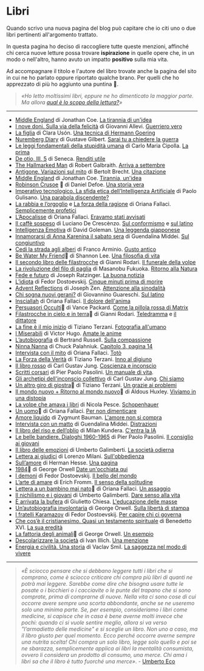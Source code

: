 # Libri
Quando scrivo una nuova pagina del blog può capitare che io citi uno o due libri pertinenti all'argomento trattato.

In questa pagina ho deciso di raccogliere tutte queste menzioni, affinché chi cerca nuove letture possa trovare **ispirazione** in quelle opere che, in un modo o nell'altro, hanno avuto un impatto **positivo** sulla mia vita.

Ad accompagnare il titolo e l'autore del libro trovate anche la pagina del sito in cui ne ho parlato oppure riportato qualche brano. Per quelli che ho apprezzato di più ho aggiunto una puntina 📌. 

> *«Ho letto moltissimi libri, eppure ne ho dimenticato la maggior parte. Ma allora [qual è lo scopo della lettura?](/articles/2023-07-17-dovresti-leggere-i-libri.html)»*

---

- [Middle England](https://amzn.to/4eG35zt) di Jonathan Coe. [La tirannia di un'idea](https://yuridiprodo.github.io/newsletter/04.html#20250401n)
- [I nove doni. Sulla via della felicità](https://amzn.to/4hgIli4) di Giovanni Allevi. [Guerriero vero](https://yuridiprodo.github.io/articles/2025-03-14-nove-doni.html)
- [La figlia](https://amzn.to/4h8YwOH) di Clara Usón. [Una tecnica di Hermann Goering](https://yuridiprodo.github.io/newsletter/03.html#20250310n)
- [Nuremberg Diary](https://amzn.to/4h6MVPV) di Gustave Gilbert. [Sarai tu a chiedere la guerra](https://yuridiprodo.github.io/newsletter/03.html#20250310n)
- [Le leggi fondamentali della stupidità umana](https://amzn.to/41ecEBd) di Carlo Maria Cipolla. [La prima](https://yuridiprodo.github.io/newsletter/02.html#20250216n)
- [De otio, III, 5](https://amzn.to/3Ei4aQN) di Seneca. [Renditi utile](https://yuridiprodo.github.io/newsletter/01.html#20250205n)
- [The Hallmarked Man](https://amzn.to/4gNR5Nr) di Robert Galbraith. [Arriva a settembre](https://yuridiprodo.github.io/pages/social.html#20250110)
- [Antigone. Variazioni sul mito](https://amzn.to/4hdWtJG) di Bertolt Brecht. [Una citazione](/articles/2025-01-20-alcolock.html)
- [Middle England](https://amzn.to/4eG35zt) di Jonathan Coe. [Tirannia, un'idea](https://yuridiprodo.github.io/pages/social.html#20241017)
- [Robinson Crusoe](https://amzn.to/3SoePxo) 📌 di Daniel Defoe. [Una storia vera](/articles/2024-07-26-moyenne.html.html)
- [Imperativo tecnologico. La sfida etica dell’Intelligenza Artificiale](https://amzn.to/3R2KEei) di Paolo Gulisano. [Una parabola discendente?](/articles/2024-06-14-imperativo-tecnologico.html)
- [La rabbia e l’orgoglio](https://amzn.to/3wPDH9Q) e [La forza della ragione](https://amzn.to/4bxt3DP) di Oriana Fallaci. [Semplicemente profetici](/articles/2024-05-27-aveva-ragione-oriana.html)
- [L’Apocalisse](https://amzn.to/3Kk2PbQ) di Oriana Fallaci. [Eravamo stati avvisati](/articles/2023-10-31-il-prezzo-della-liberta.html)
- [Il caffè sospeso](https://amzn.to/3PoXD9r) di Luciano De Crescènzo. [Sul conformismo](https://yuridiprodo.github.io/pages/social.html#20240430) e [sul latino](https://yuridiprodo.github.io/pages/social.html#20240315)
- [Intelligenza Emotiva](https://amzn.to/491bABs) di David Goleman. [Una leggenda giapponese](https://yuridiprodo.github.io/pages/social.html#20240323)
- [Innamorarsi di Anna Karenina il sabato sera](https://amzn.to/4cig2P5) di Guendalina Middei. [Sul congiuntivo](https://yuridiprodo.github.io/pages/social.html#20240321)
- [Cedi la strada agli alberi](https://amzn.to/3IJOBA1) di Franco Arminio. [Gusto antico](https://yuridiprodo.github.io/pages/social.html#20240319)
- [Be Water My Friend](https://amzn.to/3uZyETj)📌 di Shannon Lee. [Una filosofia di vita](/articles/2024-03-11-be-water-my-friend.html)
- [Il secondo libro delle filastrocche](https://amzn.to/4bHSIdv) di Gianni Rodari. [Il funerale della volpe](https://yuridiprodo.github.io/pages/social.html#20240223)
- [La rivoluzione del filo di paglia](https://amzn.to/42n1OI9) di Masanobu Fukuoka. [Ritorno alla Natura](https://yuridiprodo.github.io/pages/social.html#20240207)
- [Fede e futuro](https://amzn.to/3HxRUK7) di Joseph Ratzinger. [La buona notizia](/articles/2024-02-01-profezia-ratzinger.html)
- [L’idiota](https://amzn.to/3Ob0Bhl) di Fedor Dostoevskij. [Cinque minuti prima di morire](https://yuridiprodo.github.io/pages/social.html#20240130)
- [Advent Reflections](https://amzn.to/4aU5hC0) di Joseph Zen. [Attenzione alla sinodalità](https://yuridiprodo.github.io/pages/social.html#20240119)
- [Chi sogna nuovi gerani?](https://amzn.to/3vwbcg4) di Giovannino Guareschi. [Sul latino](https://yuridiprodo.github.io/pages/social.html#20240112)
- [Insciallah](https://amzn.to/41wOroc) di Oriana Fallaci. [Il dolore dell'anima](https://yuridiprodo.github.io/pages/social.html#20240102)
- [Persuasori Occulti](https://amzn.to/3GR9icB)📌 di Vance Packard. [Come la pillola rossa di Matrix](/articles/2023-12-28-persuasori-occulti.html)
- [Filastrocche in cielo e in terra](https://amzn.to/3sU9KDE)📌 di Gianni Rodari. [Teledramma](https://yuridiprodo.github.io/pages/social.html#20231224) e [il dittatore](https://yuridiprodo.github.io/pages/social.html#20231210)
- [La fine è il mio inizio](https://amzn.to/48dR3K5) di Tiziano Terzani. [Fotografia all'umano](https://yuridiprodo.github.io/pages/social.html#20231212)
- [I Miserabili](https://amzn.to/3SRMdO2) di Victor Hugo. [Amate le anime](https://yuridiprodo.github.io/pages/social.html#20231207)
- [L’autobiografia](https://amzn.to/3GluuY4) di Bertrand Russell. [Sulla compassione](https://yuridiprodo.github.io/pages/social.html#20231129)
- [Ninna Nanna](https://amzn.to/46jWVjl) di Chuck Palahniuk. [Capitolo 3, pagina 14](/articles/2023-11-24-peggio-che-essere-spiati.html)
- [Intervista con il mito](https://amzn.to/3MH9ZIE) di Oriana Fallaci. [Totò](https://yuridiprodo.github.io/pages/social.html#20231122)
- [La Forza della Verità](https://amzn.to/49jx7GS) di Tiziano Terzani. [Inno al digiuno](/articles/2023-11-20-il-digiuno-rende-liberi.html)
- [Il libro rosso](https://amzn.to/3tY9iV3) di Carl Gustav Jung. [Coscienza e inconscio](https://yuridiprodo.github.io/pages/social.html#20231107)
- [Scritti corsari](https://amzn.to/49ja6nt) di Pier Paolo Pasolini. [Un manuale di vita](/articles/2023-11-06-ansia-societa-dei-consumi.html).
- [Gli archetipi dell'inconscio collettivo](https://amzn.to/3Q6Evg9) di Carl Gustav Jung. [Chi siamo](https://yuridiprodo.github.io/pages/social.html#20231101)
- [Un altro giro di giostra](https://amzn.to/49dqF45)📌 di Tiziano Terzani. [Un grazie ai problemi](https://yuridiprodo.github.io/pages/social.html#20231030)
- [Il mondo nuovo + Ritorno al mondo nuovo](https://amzn.to/46SAJhM)📌 di Aldous Huxley. [Viviamo in una distopia](/articles/2023-10-27-uniformi-e-incompatibili.html)
- [La volpe che amava i libri](https://amzn.to/3s3tFPV) di Nicola Pesce. [Schopenhauer](https://yuridiprodo.github.io/pages/social.html#20231023)
- [Un uomo](https://amzn.to/3S1CHaA)📌 di Oriana Fallaci. [Per non dimenticare](/articles/2023-10-17-sveglia-il-popolo-sei-tu.html)
- [Amore liquido](https://amzn.to/3PPOCpe) di Zygmunt Bauman. [L'amore non si compra](https://yuridiprodo.github.io/pages/social.html#20231016)
- [Intervista con un matto](https://amzn.to/46BpDgq) di Guendalina Middei. [Distrazioni](https://yuridiprodo.github.io/pages/social.html#20231013)
- [Il libro del riso e dell’oblio](https://amzn.to/48Hrulp) di Milan Kundera. [C'entra la IA](/articles/2023-10-09-fallo-fare-alla-ai.html)
- [Le belle bandiere. Dialoghi 1960-1965](https://amzn.to/3PCXdMc) di Pier Paolo Pasolini. [Il consiglio ai giovani](/articles/2023-10-02-un-unico-dovere.html)
- [Il libro delle emozioni](https://amzn.to/45bYm2S) di Umberto Galimberti. [La società odierna](https://yuridiprodo.github.io/pages/social.html#20230926)
- [Lettera ai giudici](https://amzn.to/3PGGgS2) di Lorenzo Milani. [Sull'obbedienza](https://yuridiprodo.github.io/pages/social.html#20230922)
- [Sull’amore](https://amzn.to/46dsv2M) di Herman Hesse. [Una pagina](/articles/2023-09-21-sull-amore.html)
- [1984](https://amzn.to/3U26bo5)📌 di George Orwell [Date un'occhiata qui](/articles/2023-09-14-il-mondo-distopico-di-orwell.html)
- [I demoni](https://amzn.to/3R4sUAp) di Fedor Dostoevskij. [Il bello del mondo](https://yuridiprodo.github.io/pages/social.html#20230829)
- [L’arte di amare](https://amzn.to/3DY0FLE) di Erich Fromm. [Il senso della solitudine](https://yuridiprodo.github.io/pages/social.html#20230817)
- [Lettera a un bambino mai nato](https://amzn.to/455DL13)📌 di Oriana Fallaci. [Un assaggio](/articles/2023-08-13-la-tirannia-che-instaurarono-nelle-caverne.html)
- [Il nichilismo e i giovani](https://amzn.to/3Y9Xavd) di Umberto Galimberti. [Dare senso alla vita](https://yuridiprodo.github.io/pages/social.html#20230727)
- [È arrivata la bufera](https://amzn.to/46WA8vy) di Giulietto Chiesa. [L'educazione delle masse](https://yuridiprodo.github.io/pages/social.html#20230724)
- [Un’autobiografia involontaria](https://amzn.to/3DpoLyB) di George Orwell. [Sulla libertà di stampa](/articles/2023-07-20-addio-liberta-di-parola.html)
- [I fratelli Karamazov](https://amzn.to/44QD4YG) di Fedor Dostoevskij. [Per capire chi ci governa](/articles/2023-07-19-la-liberta-fa-paura.html)
- [Che cos’è il cristianesimo. Quasi un testamento spirituale](https://amzn.to/3WlUIPm) di Benedetto XVI. [La sua eredità](/articles/2023-01-20-benedetto-xvi.html)
- [La fattoria degli animali](https://amzn.to/354Mwi6)📌 di George Orwell. [Un esempio](/articles/2022-02-24-modifica-silenziosa-alla-costituzione.html)
- [Descolarizzare la società](https://amzn.to/46iWZRG) di Ivan Illich. [Una menzione](https://yuridiprodo.github.io/pages/social.html#20230621)
- [Energia e civilità. Una storia](https://amzn.to/2NlRVbB) di Vaclav Smil. [La saggezza nel modo di vivere](/articles/2021-03-16-energia-civilta-storia.html)

---

> *«È sciocco pensare che si debbano leggere tutti i libri che si comprano, come è sciocco criticare chi compra più libri di quanti ne potrà mai leggere. Sarebbe come dire che bisogna usare tutte le posate o i bicchieri o i cacciavite o le punte del trapano che si sono comprate, prima di comprarne di nuove. Nella vita ci sono cose di cui occorre avere sempre una scorta abbondante, anche se ne useremo solo una minima parte. Se, per esempio, consideriamo i libri come medicine, si capisce che in casa è bene averne molti invece che pochi: quando ci si vuole sentire meglio, allora si va verso "l’armadietto delle medicine" e si sceglie un libro. Non uno a caso, ma il libro giusto per quel momento. Ecco perché occorre averne sempre una nutrita scelta! Chi compra un solo libro, legge solo quello e poi se ne sbarazza, semplicemente applica ai libri la mentalità consumista, ovvero li considera un prodotto di consumo, una merce. Chi ama i libri sa che il libro è tutto fuorché una merce»*. - [Umberto Eco](https://amzn.to/4cfnmLF)